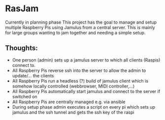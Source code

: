 # RasJam
Currently in planning phase
This project has the goal to manage and setup multiple Raspberry Pis using Jamulus from a central server.
This is mainly for large groups wanting to jam together and needing a simple setup.

## Thoughts: 

* One person (admin) sets up a jamulus server to which all clients (Raspis) connect to.
* All Raspberry Pis reverse ssh into the server to allow the admin to update/... the clients
* All Raspberry Pis run a headless (?) build of jamulus client which is somehow locally controlled (webbrowser, MIDI controller,...)
* All Raspberry Pis automatically start jamulus and connect to the server if switched on
* All Raspberry Pis are centrally managed e.g. via ansible
* During setup phase admin executes a script on every pi which sets up jamulus and the ssh tunnel and gets the ssh key of the raspi
 
